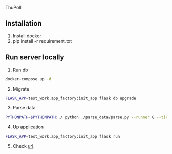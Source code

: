 ThuPoll


## Installation

1. Install docker
2. pip install -r requirement.txt


## Run server locally

1. Run db

```bash
docker-compose up -d
```

2. Migrate 

```bash
FLASK_APP=test_work.app_factory:init_app flask db upgrade
```

3. Parse data

```bash
PYTHONPATH=$PYTHONPATH:./ python ./parse_data/parse.py --runner 8 --ticker_file ./tickers.txt
```

4. Up application

```bash
FLASK_APP=test_work.app_factory:init_app flask run
```

5. Check [url](http://localhost:5000).
